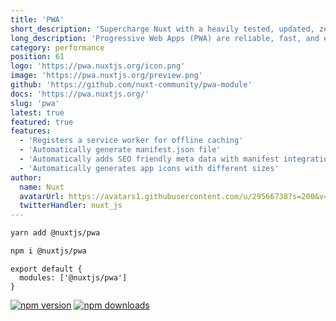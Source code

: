 ```yaml
---
title: 'PWA'
short_description: 'Supercharge Nuxt with a heavily tested, updated, zero-config and stable PWA solution!'
long_description: 'Progressive Web Apps (PWA) are reliable, fast, and engaging, although there are many things that can take a PWA from a baseline to exemplary experience.'
category: performance
position: 61
logo: 'https://pwa.nuxtjs.org/icon.png'
image: 'https://pwa.nuxtjs.org/preview.png'
github: 'https://github.com/nuxt-community/pwa-module'
docs: 'https://pwa.nuxtjs.org/'
slug: 'pwa'
latest: true
featured: true
features:
  - 'Registers a service worker for offline caching'
  - 'Automatically generate manifest.json file'
  - 'Automatically adds SEO friendly meta data with manifest integration'
  - 'Automatically generates app icons with different sizes'
author:
  name: Nuxt
  avatarUrl: https://avatars1.githubusercontent.com/u/29566738?s=200&v=4
  twitterHandler: nuxt_js
---
```


<code-group>
<code-block label="Yarn" active>

```bash
yarn add @nuxtjs/pwa
```

  </code-block>
  <code-block label="NPM">

```bash
npm i @nuxtjs/pwa
```

  </code-block>
</code-group>

```js{}[nuxt.config.js]
export default {
  modules: ['@nuxtjs/pwa']
}
```

<docs-button :docs="docs"></docs-button>

<base-author :author="author"></base-author>

<div class="flex mt-4 space-x-2">
  <a href="https://npmjs.com/package/@nuxtjs/pwa" rel="nofollow"><img src="https://camo.githubusercontent.com/62bc851b7e15ae15e249d64bd2f9c32b426df848/68747470733a2f2f696d672e736869656c64732e696f2f6e706d2f762f406e7578746a732f7077612f6c61746573742e7376673f7374796c653d666c61742d737175617265" alt="npm version" data-canonical-src="https://img.shields.io/npm/v/@nuxtjs/pwa/latest.svg?style=flat-square" style="max-width:100%;"></a>
  <a href="https://npmjs.com/package/@nuxtjs/pwa" rel="nofollow"><img src="https://camo.githubusercontent.com/2753d9ef814c6106792a9ea5d99a3b9ce7ada572/68747470733a2f2f696d672e736869656c64732e696f2f6e706d2f64742f406e7578746a732f7077612e7376673f7374796c653d666c61742d737175617265" alt="npm downloads" data-canonical-src="https://img.shields.io/npm/dt/@nuxtjs/pwa.svg?style=flat-square" style="max-width:100%;"></a>
</div>

